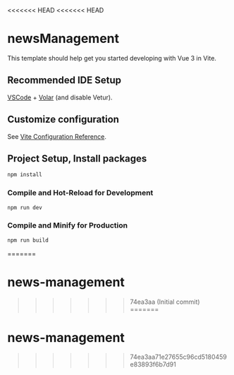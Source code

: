 <<<<<<< HEAD
<<<<<<< HEAD
# newsManagement

This template should help get you started developing with Vue 3 in Vite.

## Recommended IDE Setup

[VSCode](https://code.visualstudio.com/) + [Volar](https://marketplace.visualstudio.com/items?itemName=Vue.volar) (and disable Vetur).

## Customize configuration

See [Vite Configuration Reference](https://vite.dev/config/).

## Project Setup, Install packages

```sh
npm install
```

### Compile and Hot-Reload for Development

```sh
npm run dev
```

### Compile and Minify for Production

```sh
npm run build
```
=======
# news-management
>>>>>>> 74ea3aa (Initial commit)
=======
# news-management
>>>>>>> 74ea3aa71e27655c96cd5180459e83893f6b7d91

